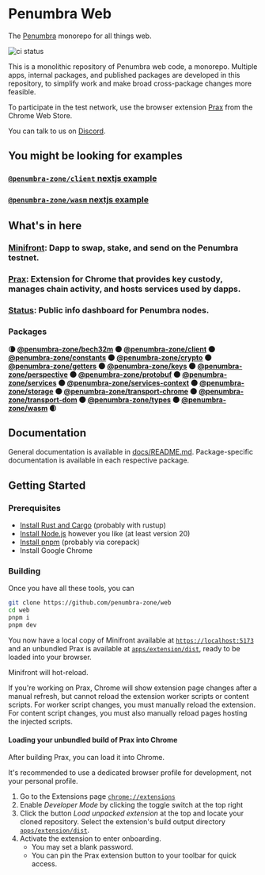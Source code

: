 # Penumbra Web

The [Penumbra](https://penumbra.zone/) monorepo for all things web.

![ci status](https://github.com/penumbra-zone/web/actions/workflows/turbo-ci.yml/badge.svg?branch=main)

This is a monolithic repository of Penumbra web code, a monorepo. Multiple apps,
internal packages, and published packages are developed in this repository, to
simplify work and make broad cross-package changes more feasible.

To participate in the test network, use the browser extension
[Prax](https://chrome.google.com/webstore/detail/penumbra-wallet/lkpmkhpnhknhmibgnmmhdhgdilepfghe)
from the Chrome Web Store.

You can talk to us on [Discord](https://discord.gg/hKvkrqa3zC).

## You might be looking for examples

### [`@penumbra-zone/client` nextjs example](https://github.com/penumbra-zone/nextjs-penumbra-client-example)

### [`@penumbra-zone/wasm` nextjs example](https://github.com/penumbra-zone/nextjs-penumbra-wasm-example)

## What's in here

### [Minifront](https://app.testnet.penumbra.zone/): Dapp to swap, stake, and send on the Penumbra testnet.

### [Prax](https://chrome.google.com/webstore/detail/penumbra-wallet/lkpmkhpnhknhmibgnmmhdhgdilepfghe): Extension for Chrome that provides key custody, manages chain activity, and hosts services used by dapps.

### [Status](https://grpc.testnet.penumbra.zone/): Public info dashboard for Penumbra nodes.

### Packages

**🌘
[@penumbra-zone/bech32m](https://www.npmjs.com/package/@penumbra-zone/bech32m) 🌑
[@penumbra-zone/client](https://www.npmjs.com/package/@penumbra-zone/client) 🌑
[@penumbra-zone/constants](https://www.npmjs.com/package/@penumbra-zone/constants) 🌑
[@penumbra-zone/crypto](https://www.npmjs.com/package/@penumbra-zone/crypto) 🌑
[@penumbra-zone/getters](https://www.npmjs.com/package/@penumbra-zone/getters) 🌑
[@penumbra-zone/keys](https://www.npmjs.com/package/@penumbra-zone/keys) 🌑
[@penumbra-zone/perspective](https://www.npmjs.com/package/@penumbra-zone/perspective) 🌑
[@penumbra-zone/protobuf](https://www.npmjs.com/package/@penumbra-zone/protobuf) 🌑
[@penumbra-zone/services](https://www.npmjs.com/package/@penumbra-zone/services) 🌑
[@penumbra-zone/services-context](https://www.npmjs.com/package/@penumbra-zone/services-context) 🌑
[@penumbra-zone/storage](https://www.npmjs.com/package/@penumbra-zone/storage) 🌑
[@penumbra-zone/transport-chrome](https://www.npmjs.com/package/@penumbra-zone/transport-chrome) 🌑
[@penumbra-zone/transport-dom](https://www.npmjs.com/package/@penumbra-zone/transport-dom) 🌑
[@penumbra-zone/types](https://www.npmjs.com/package/@penumbra-zone/types) 🌑
[@penumbra-zone/wasm](https://www.npmjs.com/package/@penumbra-zone/wasm)
🌒**

## Documentation

General documentation is available in [docs/README.md](docs/README.md). Package-specific documentation is available in each respective package.

## Getting Started

### Prerequisites

- [Install Rust and Cargo](https://doc.rust-lang.org/cargo/getting-started/installation.html) (probably with rustup)
- [Install Node.js](https://nodejs.org/en/download/package-manager) however you like (at least version 20)
- [Install pnpm](https://pnpm.io/installation) (probably via corepack)
- Install Google Chrome

### Building

Once you have all these tools, you can

```sh
git clone https://github.com/penumbra-zone/web
cd web
pnpm i
pnpm dev
```

You now have a local copy of Minifront available at
[`https://localhost:5173`](https://localhost:5173) and an unbundled Prax is
available at [`apps/extension/dist`](apps/extension/dist), ready to be loaded
into your browser.

Minifront will hot-reload.

If you're working on Prax, Chrome will show extension page changes after a
manual refresh, but cannot reload the extension worker scripts or content
scripts. For worker script changes, you must manually reload the extension. For
content script changes, you must also manually reload pages hosting the injected
scripts.

#### Loading your unbundled build of Prax into Chrome

After building Prax, you can load it into Chrome.

It's recommended to use a dedicated browser profile for development, not your
personal profile.

1. Go to the Extensions page [`chrome://extensions`](chrome://extensions)
2. Enable _Developer Mode_ by clicking the toggle switch at the top right
3. Click the button _Load unpacked extension_ at the top and locate your cloned
   repository. Select the extension's build output directory
   [`apps/extension/dist`](../apps/extension/dist).
4. Activate the extension to enter onboarding.
   - You may set a blank password.
   - You can pin the Prax extension button to your toolbar for quick access.
